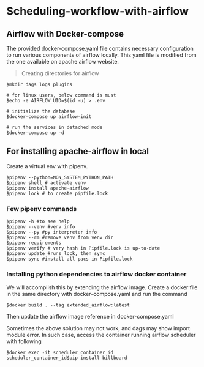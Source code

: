 # Scheduling-workflow-with-airflow

## Airflow with Docker-compose
The provided docker-compose.yaml file contains necessary configuration to run various components of airflow locally. This yaml file is modified 
from the one available on apache airflow website.
> Creating directories for airflow
```
$mkdir dags logs plugins

# for linux users, below command is must
$echo -e AIRFLOW_UID=$(id -u) > .env

# initialize the database
$docker-compose up airflow-init

# run the services in detached mode
$docker-compose up -d
```

## For installing apache-airflow in local
Create a virtual env with pipenv. 
```
$pipenv --python=NON_SYSTEM_PYTHON_PATH
$pipenv shell # activate venv
$pipenv install apache-airflow
$pipenv lock # to create pipfile.lock
```

### Few pipenv commands
```
$pipenv -h #to see help
$pipenv --venv #venv info
$pipenv --py #py interpreter info
$pipenv --rm #remove venv from venv dir
$pipenv requirements
$pipenv verify # very hash in Pipfile.lock is up-to-date
$pipenv update #runs lock, then sync
$pipenv sync #install all pacs in Pipfile.lock
```

### Installing python dependencies to airflow docker container

We will accomplish this by extending the airflow image.
Create a docker file in the same directory with docker-compose.yaml and run the command
```
$docker build . --tag extended_airflow:latest
```
Then update the airflow image reference in docker-compose.yaml

Sometimes the above solution may not work, and dags may show import module error.
In such case, access the container running airflow scheduler with following
```
$docker exec -it scheduler_container_id
scheduler_container_id$pip install billboard
```